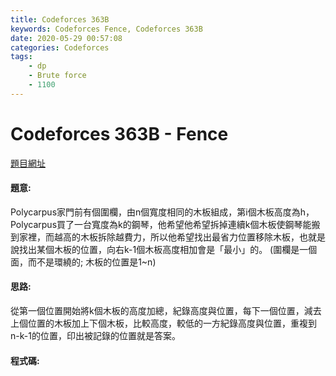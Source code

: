 ```yaml
---
title: Codeforces 363B
keywords: Codeforces Fence, Codeforces 363B
date: 2020-05-29 00:57:08
categories: Codeforces
tags:
    - dp
    - Brute force
    - 1100
---
```

# Codeforces 363B - Fence
[題目網址](https://codeforces.com/problemset/problem/363/B)

#### 題意:
Polycarpus家門前有個圍欄，由n個寬度相同的木板組成，第i個木板高度為h，Polycarpus買了一台寬度為k的鋼琴，他希望他希望拆掉連續k個木板使鋼琴能搬到家裡，而越高的木板拆除越費力，所以他希望找出最省力位置移除木板，也就是說找出某個木板的位置，向右k-1個木板高度相加會是「最小」的。
(圍欄是一個面，而不是環繞的; 木板的位置是1~n)
<!-- more -->
#### 思路:
從第一個位置開始將k個木板的高度加總，紀錄高度與位置，每下一個位置，減去上個位置的木板加上下個木板，比較高度，較低的一方紀錄高度與位置，重複到n-k-1的位置，印出被記錄的位置就是答案。
#### 程式碼:
<script src="https://gist.github.com/zxzxcc112/45797becf15b6e30f58e326843714188.js"></script>
